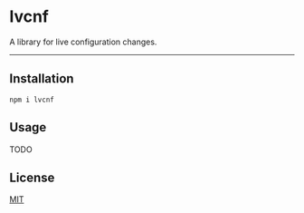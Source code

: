 # lvcnf

A library for live configuration changes.

--------

## Installation

`npm i lvcnf`

## Usage

TODO

## License

[MIT](./LICENSE.md)
